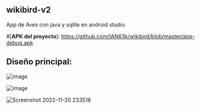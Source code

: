 ## wikibird-v2
App de Aves con java y sqlite en android studio.

#[**APK del proyecto**]: https://github.com/IAN63k/wikibird/blob/master/app-debug.apk

## Diseño principal:
![image](https://user-images.githubusercontent.com/81268917/196700897-6101741b-828d-4bdb-bbb5-9991883e1ec2.png)

![image](https://user-images.githubusercontent.com/81268917/196700521-07ebd50a-dba9-4a68-b20e-e1fc2e453282.png)

![Screenshot 2022-11-20 233518](https://user-images.githubusercontent.com/81268917/202966540-eaa5cd19-286b-423f-bf45-f3f974efb892.jpg)
